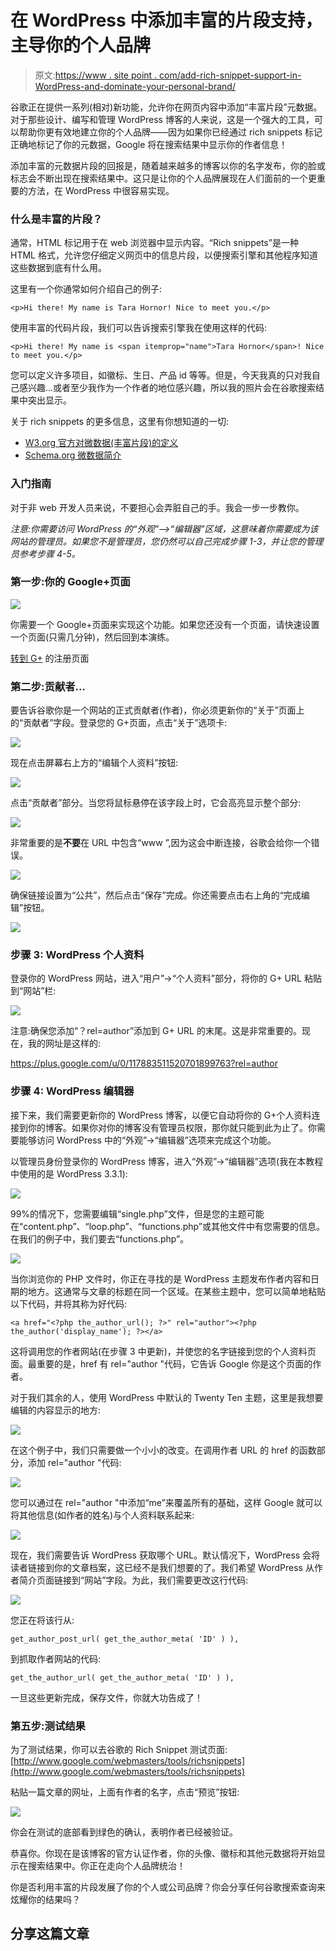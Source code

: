 # 在 WordPress 中添加丰富的片段支持，主导你的个人品牌

> 原文:[https://www . site point . com/add-rich-snippet-support-in-WordPress-and-dominate-your-personal-brand/](https://www.sitepoint.com/add-rich-snippet-support-in-wordpress-and-dominate-your-personal-brand/)

谷歌正在提供一系列(相对)新功能，允许你在网页内容中添加“丰富片段”元数据。对于那些设计、编写和管理 WordPress 博客的人来说，这是一个强大的工具，可以帮助你更有效地建立你的个人品牌——因为如果你已经通过 rich snippets 标记正确地标记了你的元数据，Google 将在搜索结果中显示你的作者信息！

添加丰富的元数据片段的回报是，随着越来越多的博客以你的名字发布，你的脸或标志会不断出现在搜索结果中。这只是让你的个人品牌展现在人们面前的一个更重要的方法，在 WordPress 中很容易实现。

### 什么是丰富的片段？

通常，HTML 标记用于在 web 浏览器中显示内容。“Rich snippets”是一种 HTML 格式，允许您仔细定义网页中的信息片段，以便搜索引擎和其他程序知道这些数据到底有什么用。

这里有一个你通常如何介绍自己的例子:

`<p>Hi there! My name is Tara Hornor! Nice to meet you.</p>`

使用丰富的代码片段，我们可以告诉搜索引擎我在使用这样的代码:

`<p>Hi there! My name is <span itemprop="name">Tara Hornor</span>! Nice to meet you.</p>`

您可以定义许多项目，如徽标、生日、产品 id 等等。但是，今天我真的只对我自己感兴趣…或者至少我作为一个作者的地位感兴趣，所以我的照片会在谷歌搜索结果中突出显示。

关于 rich snippets 的更多信息，这里有你想知道的一切:

*   [W3.org 官方对微数据(丰富片段)的定义](http://dev.w3.org/html5/md/ "Working Draft for Microdata Definitions")
*   [Schema.org 微数据简介](http://schema.org/docs/gs.html "Schema.org intro to Microdata")

### 入门指南

对于非 web 开发人员来说，不要担心会弄脏自己的手。我会一步一步教你。

*注意:你需要访问 WordPress 的“外观”——>“编辑器”区域，这意味着你需要成为该网站的管理员。如果您不是管理员，您仍然可以自己完成步骤 1-3，并让您的管理员参考步骤 4-5。*

### 第一步:你的 Google+页面

![](../Images/8a2b0e5f76996655ca55f27ee09ea5b3.png)

你需要一个 Google+页面来实现这个功能。如果您还没有一个页面，请快速设置一个页面(只需几分钟)，然后回到本演练。

[转到 G+](https://plus.google.com) 的注册页面

### 第二步:贡献者…

要告诉谷歌你是一个网站的正式贡献者(作者)，你必须更新你的“关于”页面上的“贡献者”字段。登录您的 G+页面，点击“关于”选项卡:

![](../Images/1654d6a6e33c24dbd36431bdbf8e353f.png)

现在点击屏幕右上方的“编辑个人资料”按钮:

![](../Images/1f24f55acefe02716de4d75999c99d79.png)

点击“贡献者”部分。当您将鼠标悬停在该字段上时，它会高亮显示整个部分:

![](../Images/8df7a7d914460a07e27fb1840025b2c9.png)

非常重要的是**不要**在 URL 中包含“www ”,因为这会中断连接，谷歌会给你一个错误。

![](../Images/ce1a436f99cda06600384e369579810b.png)

确保链接设置为“公共”，然后点击“保存”完成。你还需要点击右上角的“完成编辑”按钮。

![](../Images/2b00d4451d48dcc0d266457ebd1fdb2a.png)

### 步骤 3: WordPress 个人资料

登录你的 WordPress 网站，进入“用户”->“个人资料”部分，将你的 G+ URL 粘贴到“网站”栏:

![](../Images/2c0c2767eff303d75f3432a100468a72.png)

注意:确保您添加“？rel=author”添加到 G+ URL 的末尾。这是非常重要的。现在，我的网址是这样的:

https://plus.google.com/u/0/117883511520701899763?rel=author

### 步骤 4: WordPress 编辑器

接下来，我们需要更新你的 WordPress 博客，以便它自动将你的 G+个人资料连接到你的博客。如果你对你的博客没有管理员权限，那你就只能到此为止了。你需要能够访问 WordPress 中的“外观”->“编辑器”选项来完成这个功能。

以管理员身份登录你的 WordPress 博客，进入“外观”->“编辑器”选项(我在本教程中使用的是 WordPress 3.3.1):

![](../Images/e7e284e85adc1abc637ddaa378a2019c.png)

99%的情况下，您需要编辑“single.php”文件，但是您的主题可能在“content.php”、“loop.php”、“functions.php”或其他文件中有您需要的信息。在我们的例子中，我们要去“functions.php”。

![](../Images/b7bf496ddd85b00fafcb8b5eaafb06e0.png)

当你浏览你的 PHP 文件时，你正在寻找的是 WordPress 主题发布作者内容和日期的地方。这通常与文章的标题在同一个区域。在某些主题中，您可以简单地粘贴以下代码，并将其称为好代码:

`<a href="<?php the_author_url(); ?>" rel="author"><?php the_author('display_name'); ?></a>`

这将调用您的作者网站(在步骤 3 中更新)，并使您的名字链接到您的个人资料页面。最重要的是，href 有 rel="author "代码，它告诉 Google 你是这个页面的作者。

对于我们其余的人，使用 WordPress 中默认的 Twenty Ten 主题，这里是我想要编辑的内容显示的地方:

![](../Images/e3d82610bf6937b6e9c18fae7b0b7ccc.png)

在这个例子中，我们只需要做一个小小的改变。在调用作者 URL 的 href 的函数部分，添加 rel="author "代码:

![](../Images/9c66a361f0c9a02229d1063bd5cf93d2.png)

您可以通过在 rel="author "中添加“me”来覆盖所有的基础，这样 Google 就可以将其他信息(如作者的姓名)与个人资料联系起来:

![](../Images/d3743d5cd05079ccbc6e9886f5cd6f9c.png)

现在，我们需要告诉 WordPress 获取哪个 URL。默认情况下，WordPress 会将读者链接到你的文章档案，这已经不是我们想要的了。我们希望 WordPress 从作者简介页面链接到“网站”字段。为此，我们需要更改这行代码:

![](../Images/5d2c1bc14c2706dc602d97013381a4da.png)

您正在将该行从:

`get_author_post_url( get_the_author_meta( 'ID' ) ),`

到抓取作者网站的代码:

`get_the_author_url( get_the_author_meta( 'ID' ) ),`

一旦这些更新完成，保存文件，你就大功告成了！

### 第五步:测试结果

为了测试结果，你可以去谷歌的 Rich Snippet 测试页面:[http://www.google.com/webmasters/tools/richsnippets](http://www.google.com/webmasters/tools/richsnippets)

粘贴一篇文章的网址，上面有作者的名字，点击“预览”按钮:

![](../Images/355dbffc18af306df0760fbf9bacdc5e.png)

你会在测试的底部看到绿色的确认，表明作者已经被验证。

恭喜你。你现在是该博客的官方认证作者，你的头像、徽标和其他元数据将开始显示在搜索结果中。你正在走向个人品牌统治！

你是否利用丰富的片段发展了你的个人或公司品牌？你会分享任何谷歌搜索查询来炫耀你的结果吗？

## 分享这篇文章